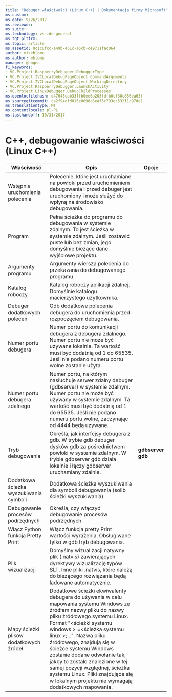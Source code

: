 ```yaml
---
title: "Debuger właściwości (Linux C++) | Dokumentacja firmy Microsoft"
ms.custom: 
ms.date: 9/26/2017
ms.reviewer: 
ms.suite: 
ms.technology: vs-ide-general
ms.tgt_pltfrm: 
ms.topic: article
ms.assetid: 0c1c0fcc-a49b-451c-a5cb-ce9711fac064
author: mikeblome
ms.author: mblome
manager: ghogen
f1_keywords:
- VC.Project.RaspberryDebugger.DebuggerType
- VC.Project.IVCLocalDebugPageObject.CommandArguments
- VC.Project.IVCLocalDebugPageObject.WorkingDirectory
- VC.Project.RaspberryDebugger.LaunchActivity
- VC.Project.LinuxDebugger.DebugChildProcesses
ms.openlocfilehash: d47645eab33ffb0ee6a203fdfb0cf30c856ea63f
ms.sourcegitcommit: ca2f94dfd015e0098a6eaf5c793ec532f1c97de1
ms.translationtype: MT
ms.contentlocale: pl-PL
ms.lasthandoff: 10/31/2017
---
```

# <a name="c-debugging-properties-linux-c"></a>C++, debugowanie właściwości (Linux C++)

Właściwość | Opis | Opcje
--- | ---| ---
Wstępnie uruchomienia polecenia | Polecenie, które jest uruchamiane na powłoki przed uruchomieniem debugowania i przed debuger jest uruchomiony i może służyć do wpłyną na środowisko debugowania.
Program | Pełna ścieżka do programu do debugowania w systemie zdalnym. To jest ścieżka w systemie zdalnym. Jeśli zostawić puste lub bez zmian, jego domyślnie bieżące dane wyjściowe projektu.
Argumenty programu | Argumenty wiersza polecenia do przekazania do debugowanego programu.
Katalog roboczy | Katalog roboczy aplikacji zdalnej. Domyślnie katalogu macierzystego użytkownika.
Debuger dodatkowych poleceń | Gdb dodatkowe polecenia debugera do uruchomienia przed rozpoczęciem debugowania.
Numer portu debugera | Numer portu do komunikacji debugera z debugera zdalnego. Numer portu nie może być używane lokalnie. Ta wartość musi być dodatnią od 1 do 65535. Jeśli nie podano numeru portu wolne zostanie użyta.
Numer portu debugera zdalnego | Numer portu, na którym nasłuchuje serwer zdalny debuger (gdbserver) w systemie zdalnym. Numer portu nie może być używany w systemie zdalnym. Ta wartość musi być dodatnią od 1 do 65535. Jeśli nie podano numeru portu wolne, zaczynając od 4444 będą używane.
Tryb debugowania | Określa, jak interfejsy debugera z gdb. W trybie gdb debuger dysków gdb za pośrednictwem powłoki w systemie zdalnym. W trybie gdbserver gdb działa lokalnie i łączy gdbserver uruchamiany zdalnie. | **gdbserver**<br>**gdb**<br>
Dodatkowa ścieżka wyszukiwania symboli | Dodatkowa ścieżka wyszukiwania dla symboli debugowania (solib ścieżki wyszukiwania).
Debugowanie procesów podrzędnych | Określa, czy włączyć debugowanie procesów podrzędnych.
Włącz Python funkcja Pretty Print | Włącz funkcja pretty Print wartości wyrażenia. Obsługiwane tylko w gdb tryb debugowania.
Plik wizualizacji | Domyślny wizualizacji natywny plik (.natvis) zawierających dyrektywy wizualizację typów SLT. Inne pliki .natvis, które należą do bieżącego rozwiązania będą ładowane automatycznie.
Mapy ścieżki plików dodatkowych źródeł | Dodatkowe ścieżki ekwiwalenty debugera do używania w celu mapowania systemu Windows ze źródłem nazwy pliku do nazwy pliku źródłowego systemu Linux. Format "\<ścieżki systemu windows > =\<ścieżka systemu linux >;...". Nazwa pliku źródłowego, znajdują się w ścieżce systemu Windows zostanie dodane odwołanie tak, jakby to zostało znalezione w tej samej pozycji względnej, ścieżka systemu Linux. Pliki znajdujące się w lokalnym projektu nie wymagają dodatkowych mapowania.